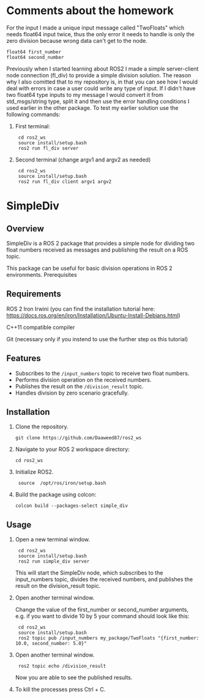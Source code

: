 # Comments about the homework
For the input I made a unique input message called "TwoFloats" which needs float64 input twice, thus the only error it needs to handle is only the zero division because wrong data can't get to the node.

	float64 first_number
	float64 second_number
	
Previously when I started learning about ROS2 I made a simple server-client node connection (fl_div) to provide a simple division solution. The reason why I also comitted that to my repository is, in that you can see how I would deal with errors in case a user could write any type of input.
If I didn't have two float64 type inputs to my message I would convert it from std_msgs/string type, split it and then use the error handling conditions I used earlier in the other package.
To test my earlier solution use the following commands:
1. First terminal:
 
		cd ros2_ws
		source install/setup.bash
		ros2 run fl_div server
		
2. Second terminal (change argv1 and argv2 as needed)
 
		cd ros2_ws
		source install/setup.bash
		ros2 run fl_div client argv1 argv2

# SimpleDiv

## Overview
SimpleDiv is a ROS 2 package that provides a simple node for dividing two float numbers received as messages and publishing the result on a ROS topic.

This package can be useful for basic division operations in ROS 2 environments.
Prerequisites
## Requirements

ROS 2 Iron Irwini (you can find the installation tutorial here: https://docs.ros.org/en/iron/Installation/Ubuntu-Install-Debians.html)

C++11 compatible compiler

Git (necessary only if you instend to use the further step os this tutorial)
## Features
- Subscribes to the `/input_numbers` topic to receive two float numbers.
- Performs division operation on the received numbers.
- Publishes the result on the `/division_result` topic.
- Handles division by zero scenario gracefully.

## Installation
1. Clone the repository.

	   git clone https://github.com/Daaweed87/ros2_ws

2. Navigate to your ROS 2 workspace directory:
   
	   cd ros2_ws

3. Initialize ROS2.

		source  /opt/ros/iron/setup.bash

4. Build the package using colcon:

	   colcon build --packages-select simple_div

## Usage

1. Open a new terminal window.

		cd ros2_ws
		source install/setup.bash
		ros2 run simple_div server

	This will start the SimpleDiv node, which subscribes to the input_numbers topic, divides the received numbers, and publishes the result on the division_result topic.

2. Open another terminal window.

	Change the value of the first_number or second_number arguments, e.g. if you want to divide 10 by 5 your command should look like this:
	
		cd ros2_ws
		source install/setup.bash
		ros2 topic pub /input_numbers my_package/TwoFloats "{first_number: 10.0, second_number: 5.0}"

3. Open another terminal window.

		ros2 topic echo /division_result

	Now you are able to see the published results.
4. To kill the processes press Ctrl + C.
